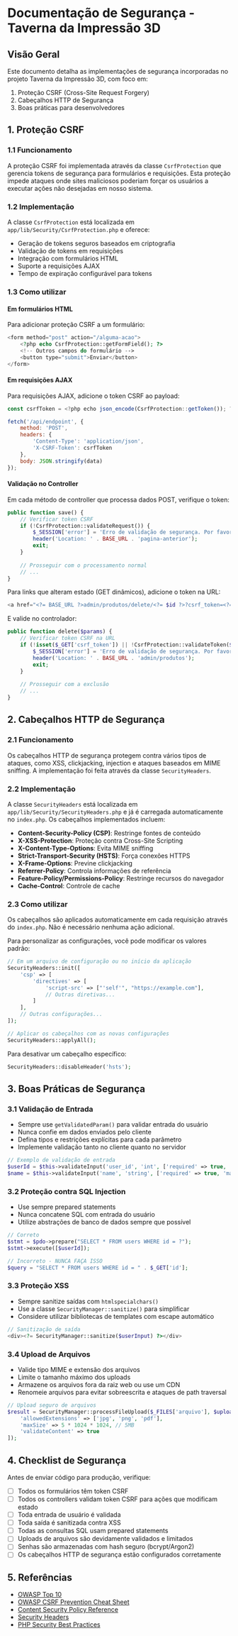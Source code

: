 # Documentação de Segurança - Taverna da Impressão 3D

## Visão Geral

Este documento detalha as implementações de segurança incorporadas no projeto Taverna da Impressão 3D, com foco em:

1. Proteção CSRF (Cross-Site Request Forgery)
2. Cabeçalhos HTTP de Segurança
3. Boas práticas para desenvolvedores

## 1. Proteção CSRF

### 1.1 Funcionamento

A proteção CSRF foi implementada através da classe `CsrfProtection` que gerencia tokens de segurança para formulários e requisições. Esta proteção impede ataques onde sites maliciosos poderiam forçar os usuários a executar ações não desejadas em nosso sistema.

### 1.2 Implementação

A classe `CsrfProtection` está localizada em `app/lib/Security/CsrfProtection.php` e oferece:

- Geração de tokens seguros baseados em criptografia
- Validação de tokens em requisições
- Integração com formulários HTML
- Suporte a requisições AJAX
- Tempo de expiração configurável para tokens

### 1.3 Como utilizar

#### Em formulários HTML

Para adicionar proteção CSRF a um formulário:

```php
<form method="post" action="/alguma-acao">
    <?php echo CsrfProtection::getFormField(); ?>
    <!-- Outros campos do formulário -->
    <button type="submit">Enviar</button>
</form>
```

#### Em requisições AJAX

Para requisições AJAX, adicione o token CSRF ao payload:

```javascript
const csrfToken = <?php echo json_encode(CsrfProtection::getToken()); ?>;

fetch('/api/endpoint', {
    method: 'POST',
    headers: {
        'Content-Type': 'application/json',
        'X-CSRF-Token': csrfToken
    },
    body: JSON.stringify(data)
});
```

#### Validação no Controller

Em cada método de controller que processa dados POST, verifique o token:

```php
public function save() {
    // Verificar token CSRF
    if (!CsrfProtection::validateRequest()) {
        $_SESSION['error'] = 'Erro de validação de segurança. Por favor, tente novamente.';
        header('Location: ' . BASE_URL . 'pagina-anterior');
        exit;
    }
    
    // Prosseguir com o processamento normal
    // ...
}
```

Para links que alteram estado (GET dinâmicos), adicione o token na URL:

```php
<a href="<?= BASE_URL ?>admin/produtos/delete/<?= $id ?>?csrf_token=<?= CsrfProtection::getToken() ?>">Excluir</a>
```

E valide no controlador:

```php
public function delete($params) {
    // Verificar token CSRF na URL
    if (!isset($_GET['csrf_token']) || !CsrfProtection::validateToken($_GET['csrf_token'])) {
        $_SESSION['error'] = 'Erro de validação de segurança. Por favor, tente novamente.';
        header('Location: ' . BASE_URL . 'admin/produtos');
        exit;
    }
    
    // Prosseguir com a exclusão
    // ...
}
```

## 2. Cabeçalhos HTTP de Segurança

### 2.1 Funcionamento

Os cabeçalhos HTTP de segurança protegem contra vários tipos de ataques, como XSS, clickjacking, injection e ataques baseados em MIME sniffing. A implementação foi feita através da classe `SecurityHeaders`.

### 2.2 Implementação

A classe `SecurityHeaders` está localizada em `app/lib/Security/SecurityHeaders.php` e já é carregada automaticamente no `index.php`. Os cabeçalhos implementados incluem:

- **Content-Security-Policy (CSP)**: Restringe fontes de conteúdo
- **X-XSS-Protection**: Proteção contra Cross-Site Scripting
- **X-Content-Type-Options**: Evita MIME sniffing
- **Strict-Transport-Security (HSTS)**: Força conexões HTTPS
- **X-Frame-Options**: Previne clickjacking
- **Referrer-Policy**: Controla informações de referência
- **Feature-Policy/Permissions-Policy**: Restringe recursos do navegador
- **Cache-Control**: Controle de cache

### 2.3 Como utilizar

Os cabeçalhos são aplicados automaticamente em cada requisição através do `index.php`. Não é necessário nenhuma ação adicional.

Para personalizar as configurações, você pode modificar os valores padrão:

```php
// Em um arquivo de configuração ou no início da aplicação
SecurityHeaders::init([
    'csp' => [
        'directives' => [
            'script-src' => ["'self'", "https://example.com"],
            // Outras diretivas...
        ]
    ],
    // Outras configurações...
]);

// Aplicar os cabeçalhos com as novas configurações
SecurityHeaders::applyAll();
```

Para desativar um cabeçalho específico:

```php
SecurityHeaders::disableHeader('hsts');
```

## 3. Boas Práticas de Segurança

### 3.1 Validação de Entrada

- Sempre use `getValidatedParam()` para validar entrada do usuário
- Nunca confie em dados enviados pelo cliente
- Defina tipos e restrições explícitas para cada parâmetro
- Implemente validação tanto no cliente quanto no servidor

```php
// Exemplo de validação de entrada
$userId = $this->validateInput('user_id', 'int', ['required' => true, 'min' => 1]);
$name = $this->validateInput('name', 'string', ['required' => true, 'maxLength' => 100]);
```

### 3.2 Proteção contra SQL Injection

- Use sempre prepared statements
- Nunca concatene SQL com entrada do usuário
- Utilize abstrações de banco de dados sempre que possível

```php
// Correto
$stmt = $pdo->prepare("SELECT * FROM users WHERE id = ?");
$stmt->execute([$userId]);

// Incorreto - NUNCA FAÇA ISSO
$query = "SELECT * FROM users WHERE id = " . $_GET['id'];
```

### 3.3 Proteção XSS

- Sempre sanitize saídas com `htmlspecialchars()`
- Use a classe `SecurityManager::sanitize()` para simplificar
- Considere utilizar bibliotecas de templates com escape automático

```php
// Sanitização de saída
<div><?= SecurityManager::sanitize($userInput) ?></div>
```

### 3.4 Upload de Arquivos

- Valide tipo MIME e extensão dos arquivos
- Limite o tamanho máximo dos uploads
- Armazene os arquivos fora da raiz web ou use um CDN
- Renomeie arquivos para evitar sobreescrita e ataques de path traversal

```php
// Upload seguro de arquivos
$result = SecurityManager::processFileUpload($_FILES['arquivo'], $uploadDir, [
    'allowedExtensions' => ['jpg', 'png', 'pdf'],
    'maxSize' => 5 * 1024 * 1024, // 5MB
    'validateContent' => true
]);
```

## 4. Checklist de Segurança

Antes de enviar código para produção, verifique:

- [ ] Todos os formulários têm token CSRF
- [ ] Todos os controllers validam token CSRF para ações que modificam estado
- [ ] Toda entrada de usuário é validada
- [ ] Toda saída é sanitizada contra XSS
- [ ] Todas as consultas SQL usam prepared statements
- [ ] Uploads de arquivos são devidamente validados e limitados
- [ ] Senhas são armazenadas com hash seguro (bcrypt/Argon2)
- [ ] Os cabeçalhos HTTP de segurança estão configurados corretamente

## 5. Referências

- [OWASP Top 10](https://owasp.org/www-project-top-ten/)
- [OWASP CSRF Prevention Cheat Sheet](https://cheatsheetseries.owasp.org/cheatsheets/Cross-Site_Request_Forgery_Prevention_Cheat_Sheet.html)
- [Content Security Policy Reference](https://content-security-policy.com/)
- [Security Headers](https://securityheaders.com/)
- [PHP Security Best Practices](https://phptherightway.com/#security)
